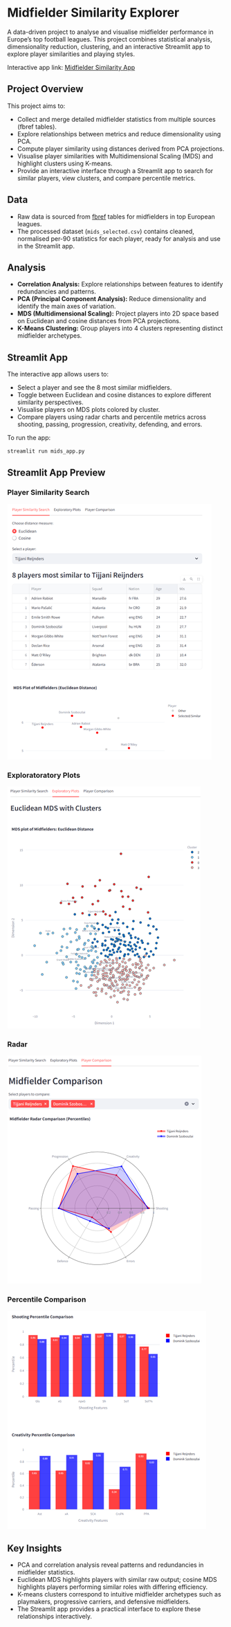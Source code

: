 # Midfielder Similarity Explorer

A data-driven project to analyse and visualise midfielder performance in Europe’s top football leagues. This project combines statistical analysis, dimensionality reduction, clustering, and an interactive Streamlit app to explore player similarities and playing styles.

Interactive app link: [Midfielder Similarity App](https://midfielder-similarity.streamlit.app/)

## Project Overview

This project aims to:

* Collect and merge detailed midfielder statistics from multiple sources (fbref tables).
* Explore relationships between metrics and reduce dimensionality using PCA.
* Compute player similarity using distances derived from PCA projections.
* Visualise player similarities with Multidimensional Scaling (MDS) and highlight clusters using K-means.
* Provide an interactive interface through a Streamlit app to search for similar players, view clusters, and compare percentile metrics.

## Data

* Raw data is sourced from [fbref](https://fbref.com/) tables for midfielders in top European leagues.
* The processed dataset (`mids_selected.csv`) contains cleaned, normalised per-90 statistics for each player, ready for analysis and use in the Streamlit app.

## Analysis

* **Correlation Analysis:** Explore relationships between features to identify redundancies and patterns.
* **PCA (Principal Component Analysis):** Reduce dimensionality and identify the main axes of variation.
* **MDS (Multidimensional Scaling):** Project players into 2D space based on Euclidean and cosine distances from PCA projections.
* **K-Means Clustering:** Group players into 4 clusters representing distinct midfielder archetypes.

## Streamlit App

The interactive app allows users to:

* Select a player and see the 8 most similar midfielders.
* Toggle between Euclidean and cosine distances to explore different similarity perspectives.
* Visualise players on MDS plots colored by cluster.
* Compare players using radar charts and percentile metrics across shooting, passing, progression, creativity, defending, and errors.

To run the app:

```bash
streamlit run mids_app.py
```

## Streamlit App Preview

### Player Similarity Search
![Similarity](streamlit_ss/mids_app_1.png)

### Exploratoratory Plots
![MDS](streamlit_ss/mids_app_2.png)

### Radar
![Radar](streamlit_ss/mids_app_3.png)

### Percentile Comparison
![PC](streamlit_ss/mids_app_4.png)

## Key Insights

* PCA and correlation analysis reveal patterns and redundancies in midfielder statistics.
* Euclidean MDS highlights players with similar raw output; cosine MDS highlights players performing similar roles with differing efficiency.
* K-means clusters correspond to intuitive midfielder archetypes such as playmakers, progressive carriers, and defensive midfielders.
* The Streamlit app provides a practical interface to explore these relationships interactively.
